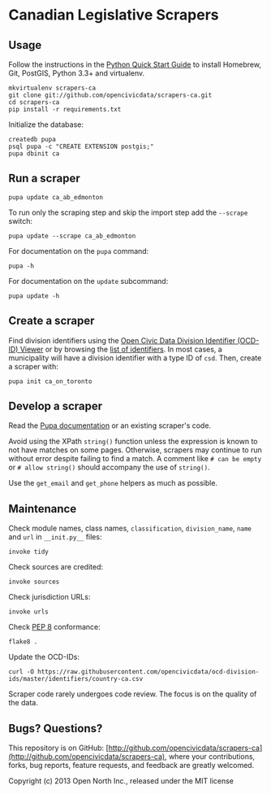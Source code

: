 # Canadian Legislative Scrapers

## Usage

Follow the instructions in the [Python Quick Start Guide](https://github.com/opennorth/opennorth.ca/wiki/Python-Quick-Start%3A-OS-X) to install Homebrew, Git, PostGIS, Python 3.3+ and virtualenv.

```
mkvirtualenv scrapers-ca
git clone git://github.com/opencivicdata/scrapers-ca.git
cd scrapers-ca
pip install -r requirements.txt
```

Initialize the database:

```
createdb pupa
psql pupa -c "CREATE EXTENSION postgis;"
pupa dbinit ca
```

## Run a scraper

    pupa update ca_ab_edmonton

To run only the scraping step and skip the import step add the `--scrape` switch:

    pupa update --scrape ca_ab_edmonton

For documentation on the `pupa` command:

    pupa -h

For documentation on the `update` subcommand:

    pupa update -h

## Create a scraper

Find division identifiers using the [Open Civic Data Division Identifier (OCD-ID) Viewer](http://opennorth.github.io/ocd-id-viewer/) or by browsing the [list of identifiers](https://github.com/opencivicdata/ocd-division-ids/blob/master/identifiers/country-ca.csv). In most cases, a municipality will have a division identifier with a type ID of `csd`. Then, create a scraper with:

    pupa init ca_on_toronto

## Develop a scraper

Read the [Pupa documentation](http://docs.opencivicdata.org/en/latest/scrape/basics.html) or an existing scraper's code.

Avoid using the XPath `string()` function unless the expression is known to not have matches on some pages. Otherwise, scrapers may continue to run without error despite failing to find a match. A comment like `# can be empty` or `# allow string()` should accompany the use of `string()`.

Use the `get_email` and `get_phone` helpers as much as possible.

## Maintenance

Check module names, class names, `classification`, `division_name`, `name` and `url` in `__init.py__` files:

    invoke tidy

Check sources are credited:

    invoke sources

Check jurisdiction URLs:

    invoke urls

Check [PEP 8](http://www.python.org/dev/peps/pep-0008/) conformance:

    flake8 .

Update the OCD-IDs:

    curl -O https://raw.githubusercontent.com/opencivicdata/ocd-division-ids/master/identifiers/country-ca.csv

Scraper code rarely undergoes code review. The focus is on the quality of the data.

## Bugs? Questions?

This repository is on GitHub: [http://github.com/opencivicdata/scrapers-ca](http://github.com/opencivicdata/scrapers-ca), where your contributions, forks, bug reports, feature requests, and feedback are greatly welcomed.

Copyright (c) 2013 Open North Inc., released under the MIT license
